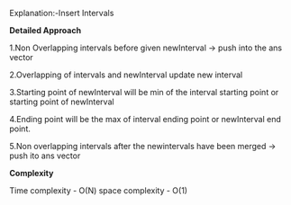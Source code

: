 Explanation:-Insert Intervals

**Detailed Approach**

1.Non Overlapping intervals before given newInterval -> push into the ans vector

2.Overlapping of intervals and newInterval update new interval

3.Starting point of newInterval will be min of the interval starting point
or starting point of newInterval

4.Ending point will be the max of interval ending point or newInterval end point.

5.Non overlapping intervals after the newintervals have been merged -> push ito ans vector

**Complexity**

Time complexity - O(N)
space complexity - O(1)